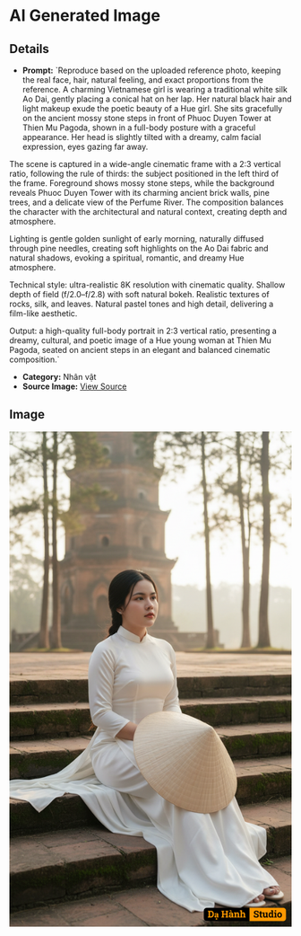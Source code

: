 # AI Generated Image

## Details
- **Prompt:** `Reproduce based on the uploaded reference photo, keeping the real face, hair, natural feeling, and exact proportions from the reference. A charming Vietnamese girl is wearing a traditional white silk Ao Dai, gently placing a conical hat on her lap. Her natural black hair and light makeup exude the poetic beauty of a Hue girl. She sits gracefully on the ancient mossy stone steps in front of Phuoc Duyen Tower at Thien Mu Pagoda, shown in a full-body posture with a graceful appearance. Her head is slightly tilted with a dreamy, calm facial expression, eyes gazing far away.

The scene is captured in a wide-angle cinematic frame with a 2:3 vertical ratio, following the rule of thirds: the subject positioned in the left third of the frame. Foreground shows mossy stone steps, while the background reveals Phuoc Duyen Tower with its charming ancient brick walls, pine trees, and a delicate view of the Perfume River. The composition balances the character with the architectural and natural context, creating depth and atmosphere.

Lighting is gentle golden sunlight of early morning, naturally diffused through pine needles, creating soft highlights on the Ao Dai fabric and natural shadows, evoking a spiritual, romantic, and dreamy Hue atmosphere.

Technical style: ultra-realistic 8K resolution with cinematic quality. Shallow depth of field (f/2.0–f/2.8) with soft natural bokeh. Realistic textures of rocks, silk, and leaves. Natural pastel tones and high detail, delivering a film-like aesthetic.

Output: a high-quality full-body portrait in 2:3 vertical ratio, presenting a dreamy, cultural, and poetic image of a Hue young woman at Thien Mu Pagoda, seated on ancient steps in an elegant and balanced cinematic composition.`
- **Category:** Nhân vật
- **Source Image:** [View Source](https://raw.githubusercontent.com/lenzcomvth/ImageLibrary/main/Female.png)

## Image
![AI Generated Image](./image-2025-10-03T04-28-43-709Z.png)